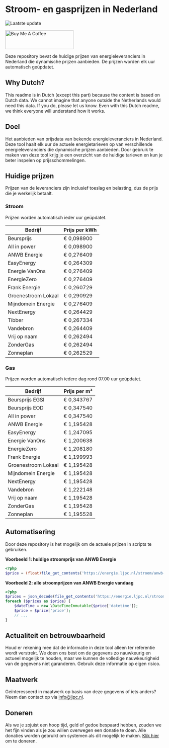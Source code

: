 # Stroom- en gasprijzen in Nederland

![Laatste update](https://img.shields.io/badge/laatste%20update-2025--04--17%2022%3A00%20CET-brightgreen)

<a href="https://www.buymeacoffee.com/Lars-" target="_blank"><img src="https://cdn.buymeacoffee.com/buttons/v2/default-orange.png" alt="Buy Me A Coffee" height="60" style="height: 60px !important;width: 217px !important;" ></a>

Deze repository bevat de huidige prijzen van energieleveranciers in Nederland die dynamische prijzen aanbieden. De prijzen worden elk uur automatisch geüpdatet.

## Why Dutch?

This readme is in Dutch (except this part) because the content is based on Dutch data. We cannot imagine that anyone outside the Netherlands would need this data. If you do, please let us know. Even with this Dutch readme, we think
everyone will understand how it works.

## Doel

Het aanbieden van prijsdata van bekende energieleveranciers in Nederland. Deze tool haalt elk uur de actuele energietarieven op van verschillende energieleveranciers die dynamische prijzen aanbieden. Door gebruik te maken van deze tool
krijg je een overzicht van de huidige tarieven en kun je beter inspelen op prijsschommelingen.

## Huidige prijzen

Prijzen van de leveranciers zijn inclusief toeslag en belasting, dus de prijs die je werkelijk betaalt.

### Stroom

Prijzen worden automatisch ieder uur geüpdatet.

 Bedrijf | Prijs per kWh 
---------|---------------
Beursprijs | € 0,098900
All in power | € 0,098900
ANWB Energie | € 0,276409
EasyEnergy | € 0,264309
Energie VanOns | € 0,276409
EnergieZero | € 0,276409
Frank Energie | € 0,260729
Groenestroom Lokaal | € 0,290929
Mijndomein Energie | € 0,276409
NextEnergy | € 0,264429
Tibber | € 0,267334
Vandebron | € 0,264409
Vrij op naam | € 0,262494
ZonderGas | € 0,262494
Zonneplan | € 0,262529


### Gas

Prijzen worden automatisch iedere dag rond 07.00 uur geüpdatet.

 Bedrijf | Prijs per m³ 
---------|--------------
Beursprijs EGSI | € 0,343767
Beursprijs EOD | € 0,347540
All in power | € 0,347540
ANWB Energie | € 1,195428
EasyEnergy | € 1,247095
Energie VanOns | € 1,200638
EnergieZero | € 1,208180
Frank Energie | € 1,199993
Groenestroom Lokaal | € 1,195428
Mijndomein Energie | € 1,195428
NextEnergy | € 1,195428
Vandebron | € 1,222148
Vrij op naam | € 1,195428
ZonderGas | € 1,195428
Zonneplan | € 1,195528


## Automatisering

Door deze repository is het mogelijk om de actuele prijzen in scripts te gebruiken.

**Voorbeeld 1: huidige stroomprijs van ANWB Energie**

```php
<?php
$price = (float)file_get_contents('https://energie.ljpc.nl/stroom/anwb-energie-nu.txt');

```

**Voorbeeld 2: alle stroomprijzen van ANWB Energie vandaag**

```php
<?php
$prices = json_decode(file_get_contents('https://energie.ljpc.nl/stroom/all-in-power-vandaag.json'),true);
foreach ($prices as $price) {
    $dateTime = new \DateTimeImmutable($price['datetime']);
    $price = $price['price'];
    // ...
}
```

## Actualiteit en betrouwbaarheid

Houd er rekening mee dat de informatie in deze tool alleen ter referentie wordt verstrekt. We doen ons best om de gegevens zo nauwkeurig en actueel mogelijk te houden, maar we kunnen de volledige nauwkeurigheid van de gegevens niet
garanderen. Gebruik deze informatie op eigen risico.

## Maatwerk

Geïnteresseerd in maatwerk op basis van deze gegevens of iets anders? Neem dan contact op
via [info@ljpc.nl](mailto:info@ljpc.nl?subject=Energie%20prijzen).

## Doneren

Als we je zojuist een hoop tijd, geld of gedoe bespaard hebben, zouden we het fijn vinden als je zou willen overwegen een
donatie te doen. Alle donaties worden gebruikt om systemen als dit mogelijk te
maken. [Klik hier](https://www.buymeacoffee.com/Lars-) om te doneren.
